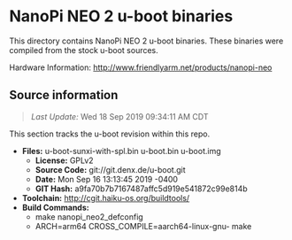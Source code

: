 NanoPi NEO 2 u-boot binaries
===================

This directory contains NanoPi NEO 2 u-boot binaries.
These binaries were compiled from the stock u-boot sources.

Hardware Information: <http://www.friendlyarm.net/products/nanopi-neo>

Source information
-------------
> *Last Update:* Wed 18 Sep 2019 09:34:11 AM CDT

This section tracks the u-boot revision within this repo.

* **Files:**  u-boot-sunxi-with-spl.bin u-boot.bin u-boot.img
  * **License:** GPLv2
  * **Source Code:** git://git.denx.de/u-boot.git
  * **Date:** Mon Sep 16 13:13:45 2019 -0400
  * **GIT Hash:** a9fa70b7b7167487affc5d919e541872c99e814b
* **Toolchain:** http://cgit.haiku-os.org/buildtools/
* **Build Commands:**
  * make nanopi_neo2_defconfig
  * ARCH=arm64 CROSS_COMPILE=aarch64-linux-gnu- make
